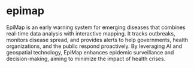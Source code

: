 # epimap
EpiMap is an early warning system for emerging diseases that combines real-time data analysis with interactive mapping. It tracks outbreaks, monitors disease spread, and provides alerts to help governments, health organizations, and the public respond proactively. By leveraging AI and geospatial technology, EpiMap enhances epidemic surveillance and decision-making, aiming to minimize the impact of health crises.
